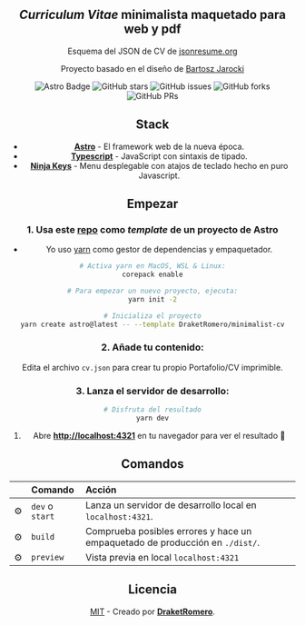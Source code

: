 <div align="center">
<h2>
    <em>Curriculum Vitae</em> minimalista maquetado para web y pdf
</h2>

<p>
Esquema del JSON de CV de <a href="https://jsonresume.org/schema/">jsonresume.org</a>
</p>


<p>
Proyecto basado en el diseño de <a href="https://github.com/BartoszJarocki/cv">Bartosz Jarocki</a>
</p>

<p></p>

<div align="center">

![Astro Badge](https://img.shields.io/badge/Astro-BC52EE?logo=astro&logoColor=fff&style=flat)
![GitHub stars](https://img.shields.io/github/stars/DraketRomero/minimalist-cv)
![GitHub issues](https://img.shields.io/github/issues/DraketRomero/minimalist-cv)
![GitHub forks](https://img.shields.io/github/forks/DraketRomero/minimalist-cv)
![GitHub PRs](https://img.shields.io/github/issues-pr/DraketRomero/minimalist-cv)

## Stack

- [**Astro**](https://astro.build/) - El framework web de la nueva época.
- [**Typescript**](https://www.typescriptlang.org/) - JavaScript con sintaxis de tipado.
- [**Ninja Keys**](https://github.com/ssleptsov/ninja-keys) - Menu desplegable con atajos de teclado hecho en puro Javascript.


## Empezar

### 1. Usa este [repo](https://github.com/midudev/minimalist-portfolio-json) como _template_ de un proyecto de Astro


- Yo uso [yarn](https://yarnpkg.com/getting-started/install) como gestor de dependencias y empaquetador.

```bash
# Activa yarn en MacOS, WSL & Linux:
corepack enable

# Para empezar un nuevo proyecto, ejecuta:
yarn init -2

# Inicializa el proyecto
yarn create astro@latest -- --template DraketRomero/minimalist-cv
```

### 2. Añade tu contenido:
Edita el archivo `cv.json` para crear tu propio Portafolio/CV imprimible.
### 3. Lanza el servidor de desarrollo:

```bash
# Disfruta del resultado
yarn dev
```


1. Abre [**http://localhost:4321**](http://localhost:4321/) en tu navegador para ver el resultado 🚀


## Comandos

|     | Comando          | Acción                                        |
| :-- | :--------------- | :-------------------------------------------- |
| ⚙️  | `dev` o `start` | Lanza un servidor de desarrollo local en  `localhost:4321`.  |
| ⚙️  | `build`          | Comprueba posibles errores y hace un empaquetado de producción en `./dist/`.      |
| ⚙️  | `preview`        | Vista previa en local `localhost:4321` |



## Licencia

[MIT](LICENSE.txt) - Creado por [**DraketRomero**](https://midu.dev).